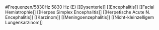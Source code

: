 #Frequenzen/5830Hz
5830 Hz (E)
[[Dysenterie]]
[[Encephalitis]]
[[Facial Hemiatrophie]]
[[Herpes Simplex Encephalitis]]
[[Herpetische Acute N. Encephalitis]]
[[Karzinom]]
[[Meningoenzephalitis]]
[[Nicht-kleinzelligem Lungenkarzinom]]